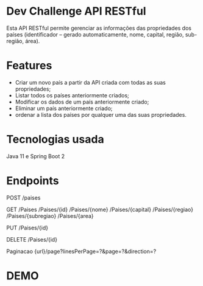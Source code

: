 # Dev Challenge API RESTful

 Esta API RESTful permite gerenciar as informações das propriedades dos países (identificador – gerado automaticamente, nome, capital, região, sub-região, área).


# Features
* Criar um novo país a partir da API criada com todas as suas propriedades;
* Listar todos os países anteriormente criados;
* Modificar os dados de um país anteriormente criado;
* Eliminar um país anteriormente criado;
* ordenar a lista dos países por qualquer uma das suas propriedades.


# Tecnologias usada

Java 11 e Spring Boot 2

# Endpoints

POST /paises

GET /Paises /Paises/{id} /Paises/{nome} /Paises/{capital} /Paises/{regiao} /Paises/{subregiao} /Paises/{area}

PUT /Paises/{id}

DELETE /Paises/{id}

Paginacao {url}/page?linesPerPage=?&page=?&direction=?


# DEMO

